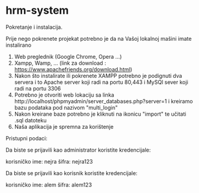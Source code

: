 # hrm-system

Pokretanje i instalacija. 

Prije nego pokrenete projekat potrebno je da na Vašoj lokalnoj mašini imate instalirano 

1. Web preglednik (Google Chrome, Opera ...)
2. Xampp, Wamp, ... (link za download : https://www.apachefriends.org/download.html)
3. Nakon što instalirate ili pokrenete XAMPP potrebno je podignuti dva servera i to Apache server koji radi na portu 80,443 i MySQl sever koji radi na portu 3306
4. Potrebno je otvoriti web lokaciju sa linka http://localhost/phpmyadmin/server_databases.php?server=1 i kreiramo bazu podataka pod nazivom "multi_login"
5. Nakon kreirane baze potrebno je kliknuti na ikonicu "import" te učitati .sql datoteku
6. Naša aplikacija je spremna za korištenje 
 

Pristupni podaci: 

Da biste se prijavili kao administrator koristite kredencijale: 

korisničko ime: nejra
šifra: nejra123

Da biste se prijavili kao korisnik koristite kredencijale: 

korisničko ime: alem
šifra: alem123
